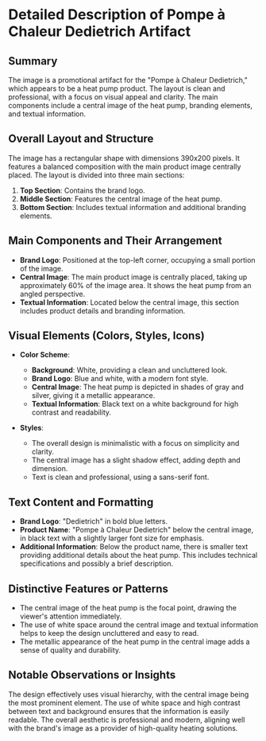 # Detailed Description of Pompe à Chaleur Dedietrich Artifact

## Summary
The image is a promotional artifact for the "Pompe à Chaleur Dedietrich," which appears to be a heat pump product. The layout is clean and professional, with a focus on visual appeal and clarity. The main components include a central image of the heat pump, branding elements, and textual information.

## Overall Layout and Structure
The image has a rectangular shape with dimensions 390x200 pixels. It features a balanced composition with the main product image centrally placed. The layout is divided into three main sections:
1. **Top Section**: Contains the brand logo.
2. **Middle Section**: Features the central image of the heat pump.
3. **Bottom Section**: Includes textual information and additional branding elements.

## Main Components and Their Arrangement
- **Brand Logo**: Positioned at the top-left corner, occupying a small portion of the image.
- **Central Image**: The main product image is centrally placed, taking up approximately 60% of the image area. It shows the heat pump from an angled perspective.
- **Textual Information**: Located below the central image, this section includes product details and branding information.

## Visual Elements (Colors, Styles, Icons)
- **Color Scheme**:
  - **Background**: White, providing a clean and uncluttered look.
  - **Brand Logo**: Blue and white, with a modern font style.
  - **Central Image**: The heat pump is depicted in shades of gray and silver, giving it a metallic appearance.
  - **Textual Information**: Black text on a white background for high contrast and readability.

- **Styles**:
  - The overall design is minimalistic with a focus on simplicity and clarity.
  - The central image has a slight shadow effect, adding depth and dimension.
  - Text is clean and professional, using a sans-serif font.

## Text Content and Formatting
- **Brand Logo**: "Dedietrich" in bold blue letters.
- **Product Name**: "Pompe à Chaleur Dedietrich" below the central image, in black text with a slightly larger font size for emphasis.
- **Additional Information**: Below the product name, there is smaller text providing additional details about the heat pump. This includes technical specifications and possibly a brief description.

## Distinctive Features or Patterns
- The central image of the heat pump is the focal point, drawing the viewer's attention immediately.
- The use of white space around the central image and textual information helps to keep the design uncluttered and easy to read.
- The metallic appearance of the heat pump in the central image adds a sense of quality and durability.

## Notable Observations or Insights
The design effectively uses visual hierarchy, with the central image being the most prominent element. The use of white space and high contrast between text and background ensures that the information is easily readable. The overall aesthetic is professional and modern, aligning well with the brand's image as a provider of high-quality heating solutions.
